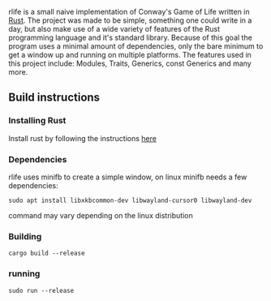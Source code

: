 rlife is a small naive implementation of Conway's Game of Life written in
[Rust](https://www.rust-lang.org). The project was made to be simple, something one could write in
a day, but also make use of a wide variety of features of the Rust programming language and it's
standard library. Because of this goal the program uses a minimal amount of dependencies, only the
bare minimum to get a window up and running on multiple platforms. The features used in this
project include: Modules, Traits, Generics, const Generics and many more.

## Build instructions

### Installing Rust
Install rust by following the instructions [here](https://www.rust-lang.org/tools/install)

### Dependencies
rlife uses minifb to create a simple window, on linux minifb needs a few dependencies:
```
sudo apt install libxkbcommon-dev libwayland-cursor0 libwayland-dev
```
command may vary depending on the linux distribution

### Building
```
cargo build --release
```

### running
```
sudo run --release
```
